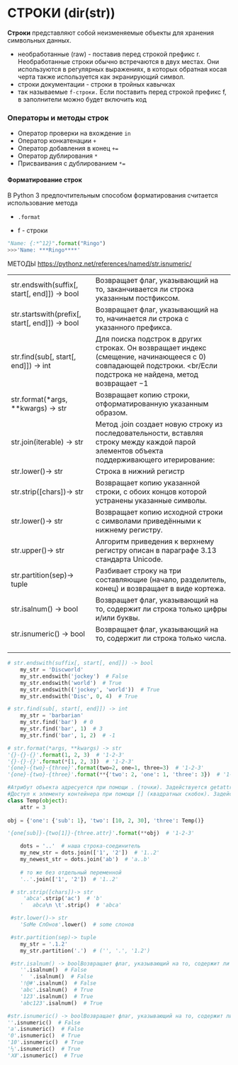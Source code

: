 # СТРОКИ (dir(str)) 

**Строки** представляют собой неизменяемые объекты для хранения символьных данных.

* необработанные (raw) - поставив перед строкой префикс r. Необработанные строки обычно встречаются в двух местах. Они используются в регулярных выражениях, в которых обратная косая черта также используется как  экранирующий символ.
* строки документации - строки в тройных кавычках
* так называемые `f-строки.` Если поставить перед строкой префикс f, в заполнители можно будет включить код

### Операторы и методы строк  ###

* Оператор проверки на вхождение `in`
* Оператор конкатенации `+ `
* Оператор добавления в конец `+= `
* Оператор дублирования `*`
* Присваивания с дублированием `*=`

#### Форматирование строк

В Python 3 предпочтительным способом форматирования считается использование метода 

* `.format`

* f - строки

```python
"Name: {:*^12}".format("Ringo")
>>>'Name: ***Ringo****'
```

МЕТОДЫ https://pythonz.net/references/named/str.isnumeric/

|                                                |                                                              |
| ---------------------------------------------- | ------------------------------------------------------------ |
| str.endswith(suffix[, start[, end]]) -> bool   | Возвращает флаг, указывающий на то, заканчивается ли строка указанным постфиксом. |
| str.startswith(prefix[, start[, end]]) -> bool | Возвращает флаг, указывающий на то, начинается ли строка с указанного префикса. |
| str.find(sub[, start[, end]]) -> int           | Для поиска подстрок в других строках. Он возвращает индекс (смещение, начинающееся с 0) совпадающей подстроки. <br/Если подстрока не найдена, метод возвращает −1 |
| str.format(*args, **kwargs) -> str             | Возвращает копию строки, отформатированную указанным образом. |
| str.join(iterable) -> str                      | Метод .join создает новую строку из последовательности, вставляя строку между каждой парой элементов  объекта поддерживающего итерирование: |
| str.lower()-> str                              | Строка в нижний регистр                                      |
| str.strip([chars])-> str                       | Возвращает копию указанной строки, с обоих концов которой устранены указанные символы. |
| str.lower()-> str                              | Возвращает копию исходной строки с символами приведёнными к нижнему регистру. |
| str.upper()-> str                              | Алгоритм приведения к верхнему регистру описан в параграфе 3.13 стандарта Unicode. |
| str.partition(sep)-> tuple                     | Разбивает строку на три составляющие (начало, разделитель, конец) и возвращает в виде кортежа. |
| str.isalnum() -> bool                          | Возвращает флаг, указывающий на то, содержит ли строка только цифры и/или буквы. |
| str.isnumeric() -> bool                        | Возвращает флаг, указывающий на то, содержит ли строка только числа. |
|                                                |                                                              |
|                                                |                                                              |
|                                                |                                                              |

```python
# str.endswith(suffix[, start[, end]]) -> bool
    my_str = 'Discworld'
    my_str.endswith('jockey')  # False
    my_str.endswith('world')  # True
    my_str.endswith(('jockey', 'world'))  # True
    my_str.endswith('Disc', 0, 4)  # True
```

```python
# str.find(sub[, start[, end]]) -> int
    my_str = 'barbarian'
    my_str.find('bar')  # 0
    my_str.find('bar', 1)  # 3
    my_str.find('bar', 1, 2)  # -1

```

```python
# str.format(*args, **kwargs) -> str
'{}-{}-{}'.format(1, 2, 3)  # '1-2-3'
'{}-{}-{}'.format(*[1, 2, 3])  # '1-2-3'
'{one}-{two}-{three}'.format(two=2, one=1, three=3)  # '1-2-3'
'{one}-{two}-{three}'.format(**{'two': 2, 'one': 1, 'three': 3})  # '1-2-3'

#Атрибут объекта адресуется при помощи . (точки). Задействуется getattr().
#Доступ к элементу контейнера при помощи [] (квадратных скобок). Задействуется __getitem__().
class Temp(object): 
    attr = 3
    
obj = {'one': {'sub': 1}, 'two': [10, 2, 30], 'three': Temp()}

'{one[sub]}-{two[1]}-{three.attr}'.format(**obj)  # '1-2-3'

```

```python
    dots = '..'  # наша строка-соединитель
    my_new_str = dots.join(['1', '2'])  # '1..2'
    my_newest_str = dots.join('ab')  # 'a..b'
    
    # то же без отдельный переменной
    '..'.join(['1', '2'])  # '1..2'
```

```python
 # str.strip([chars])-> str
     'abca'.strip('ac')  # 'b'
    '   abca\n \t'.strip()  # 'abca'
```

```python
 #str.lower()-> str
    'SoMe СлОнов'.lower()  # some слонов
```

```python
 #str.partition(sep)-> tuple
    my_str = '.1.2'
    my_str.partition('.')  # ('', '.', '1.2')
```

```python
 #str.isalnum() -> boolВозвращает флаг, указывающий на то, содержит ли строка только цифры и/или буквы.
    ''.isalnum()  # False
    '  '.isalnum()  # False
    '!@#'.isalnum()  # False
    'abc'.isalnum()  # True
    '123'.isalnum()  # True
    'abc123'.isalnum()  # True
```

```python
#str.isnumeric() -> boolВозвращает флаг, указывающий на то, содержит ли строка только числа.
''.isnumeric()  # False
'a'.isnumeric()  # False
'0'.isnumeric()  # True
'10'.isnumeric()  # True
'⅓'.isnumeric()  # True
'Ⅻ'.isnumeric()  # True
```

